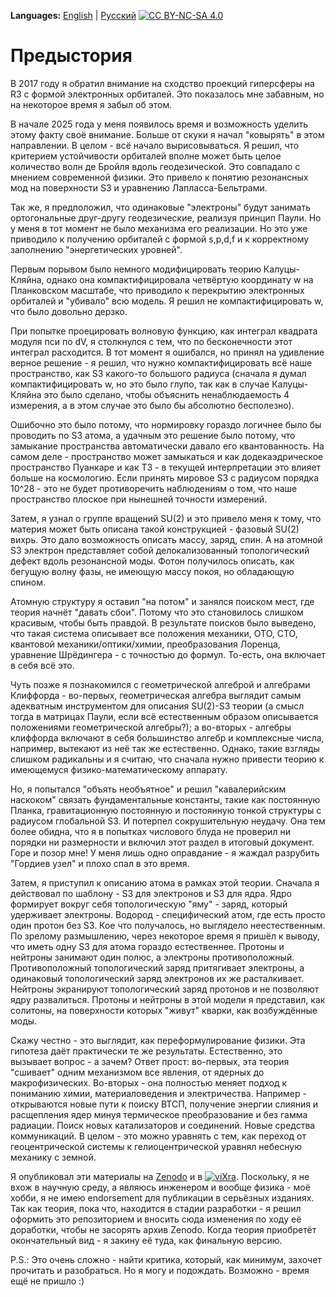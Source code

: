 **Languages:** [English](README.md) | [Русский](README.ru.md)
[![CC BY-NC-SA 4.0](https://img.shields.io/badge/License-CC%20BY--NC--SA%204.0-lightgrey.svg)](https://creativecommons.org/licenses/by-nc-sa/4.0/)

# **Предыстория**
В 2017 году я обратил внимание на сходство проекций гиперсферы на R3 с формой электронных орбиталей. Это показалось мне забавным, но на некоторое время я забыл об этом.

В начале 2025 года у меня появилось время и возможность уделить этому факту своё внимание. Больше от скуки я начал "ковырять" в этом направлении. В целом - всё начало вырисовываться. Я решил, что критерием устойчивости орбиталей вполне может быть целое количество волн де Бройля вдоль геодезической. Это совпадало с мнением современной физики. Это привело к понятию резонансных мод на поверхности S3 и уравнению Лапласса-Бельтрами. 

Так же, я предположил, что одинаковые "электроны" будут занимать ортогональные друг-другу геодезические, реализуя принцип Паули. Но у меня в тот момент не было механизма его реализации. Но это уже приводило к получению орбиталей с формой s,p,d,f и к корректному заполнению "энергетических уровней". 

Первым порывом было немного модифицировать теорию Калуцы-Кляйна, однако она компактифицировала четвёртую координату w на Планковском масштабе, что приводило к перекрытию электронных орбиталей и "убивало" всю модель. Я решил не компактифицировать w, что было довольно дерзко. 

При попытке проецировать волновую функцию, как интеграл квадрата модуля пси по dV, я столкнулся с тем, что по бесконечности этот интеграл расходится. В тот момент я ошибался, но принял на удивление верное решение - я решил, что нужно компактифицировать всё наше пространство, как S3 какого-то большого радиуса (сначала я думал компактифицировать w, но это было глупо, так как в случае Калуцы-Кляйна это было сделано, чтобы объяснить ненаблюдаемость 4 измерения, а в этом случае это было бы абсолютно бесполезно). 

Ошибочно это было потому, что нормировку гораздо логичнее было бы проводить по S3 атома, а удачным это решение было потому, что замыкание пространства автоматически давало его квантованность. На самом деле - пространство может замыкаться и как додекаэдрическое пространство Пуанкаре и как T3 - в текущей интерпретации это влияет больше на космологию. Если принять мировое S3 с радиусом порядка 10^28 - это не будет противоречить наблюдениям о том, что наше пространство плоское при нынешней точности измерений.

Затем, я узнал о группе вращений SU(2) и это привело меня к тому, что материя может быть описана такой конструкцией - фазовый SU(2) вихрь. Это дало возможность описать массу, заряд, спин. А на атомной S3 электрон представляет собой делокализованный топологический дефект вдоль резонансной моды. Фотон получилось описать, как бегущую волну фазы, не имеющую массу покоя, но обладающую спином. 

Атомную структуру я оставил "на потом" и занялся поиском мест, где теория начнёт "давать сбои". Потому что это становилось слишком красивым, чтобы быть правдой. В результате поисков было выведено, что такая система описывает все положения механики, ОТО, СТО, квантовой механики/оптики/химии, преобразования Лоренца, уравнение Шрёдингера - с точностью до формул. То-есть, она включает в себя всё это. 

Чуть позже я познакомился с геометрической алгеброй и алгебрами Клиффорда - во-первых, геометрическая алгебра выглядит самым адекватным инструментом для описания SU(2)-S3 теории (а смысл тогда в матрицах Паули, если всё естественным образом описывается положениями геометрической алгебры?); а во-вторых - алгебры клиффорда включают в себя большинство алгебр и комплексные числа, например, вытекают из неё так же естественно. Однако, такие взгляды слишком радикальны и я считаю, что сначала нужно привести теорию к имеющемуся физико-математическому аппарату. 

Но, я попытался "объять необъятное" и решил "кавалерийским наскоком" связать фундаментальные константы, такие как постоянную Планка, гравитационную постоянную и постоянную тонкой структуры с радиусом глобальной S3. И потерпел сокрушительную неудачу. Она тем более обидна, что я в попытках числового блуда не проверил ни порядки ни размерности и включил этот раздел в итоговый документ. Горе и позор мне! У меня лишь одно оправдание - я жаждал разрубить "Гордиев узел" и плохо спал в это время.

Затем, я приступил к описанию атома в рамках этой теории. Сначала я действовал по шаблону - S3 для электронов и S3 для ядра. Ядро формирует вокруг себя топологическую "яму" - заряд, который удерживает электроны. Водород - специфический атом, где есть просто один протон без S3. Кое что получалось, но выглядело неестественным. По зрелому размышлению, через некоторое время я пришёл к выводу, что иметь одну S3 для атома гораздо естественнее. Протоны и нейтроны занимают один полюс, а электроны противоположный. Противоположный топологический заряд притягивает электроны, а одинаковый топологический заряд электронов их же расталкивает. Нейтроны экранируют топологический заряд протонов и не позволяют ядру развалиться. Протоны и нейтроны в этой модели я представил, как солитоны, на поверхности которых "живут" кварки, как возбуждённые моды. 

Скажу честно - это выглядит, как переформулирование физики. Эта гипотеза даёт практически те же результаты. Естественно, это вызывает вопрос - а зачем? Ответ прост: во-первых, эта теория "сшивает" одним механизмом все явления, от ядерных до макрофизических. Во-вторых - она полностью меняет подход к пониманию химии, материаловедения и электричества. Например - открываются новые пути к поиску ВТСП, получение энергии слияния и расщепления ядер минуя термическое преобразование и без гамма радиации. Поиск новых катализаторов и соединений. Новые средства коммуникаций. В целом - это можно уравнять с тем, как переход от геоцентрической системы к гелиоцентрической уравнял небесную механику с земной.

Я опубликовал эти материалы на [Zenodo](https://zenodo.org/search?q=shurbin&l=list&p=1&s=10&sort=bestmatch) и в [![viXra](https://img.shields.io/badge/viXra-2507.0060-blue.svg)](https://vixra.org/abs/2507.0060). Поскольку, я не вхож в научную среду, а являюсь инженером и вообще физика - моё хобби, я не имею endorsement для публикации в серьёзных изданиях. Так как теория, пока что, находится в стадии разработки - я решил оформить это репозиторием и вносить сюда изменения по ходу её доработки, чтобы не засорять архив Zenodo. Когда теория приобретёт окончательный вид - я закину её туда, как финальную версию.

P.S.: Это очень сложно - найти критика, который, как минимум, захочет прочитать и разобраться. Но я могу и подождать. Возможно - время ещё не пришло :)

